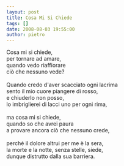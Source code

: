 ```yaml
---
layout: post
title: Cosa Mi Si Chiede
tags: []
date: 2008-08-03 19:55:00
author: pietro
---
```

Cosa mi si chiede,<br/>per tornare ad amare,<br/>quando vedo riaffiorare<br/>ciò che nessuno vede?<br/><br/>Quando credo d'aver scacciato ogni lacrima<br/>sento il mio cuore piangere di rosso,<br/>e chiuderlo non posso,<br/>lo imbriglierei di lacci uno per ogni rima,<br/><br/>ma cosa mi si chiede,<br/>quando so che avrei paura<br/>a provare ancora ciò che nessuno crede,<br/><br/>perché il dolore altrui per me è la sera,<br/>la morte e la notte, senza stelle, siede,<br/>dunque distrutto dalla sua barriera.
